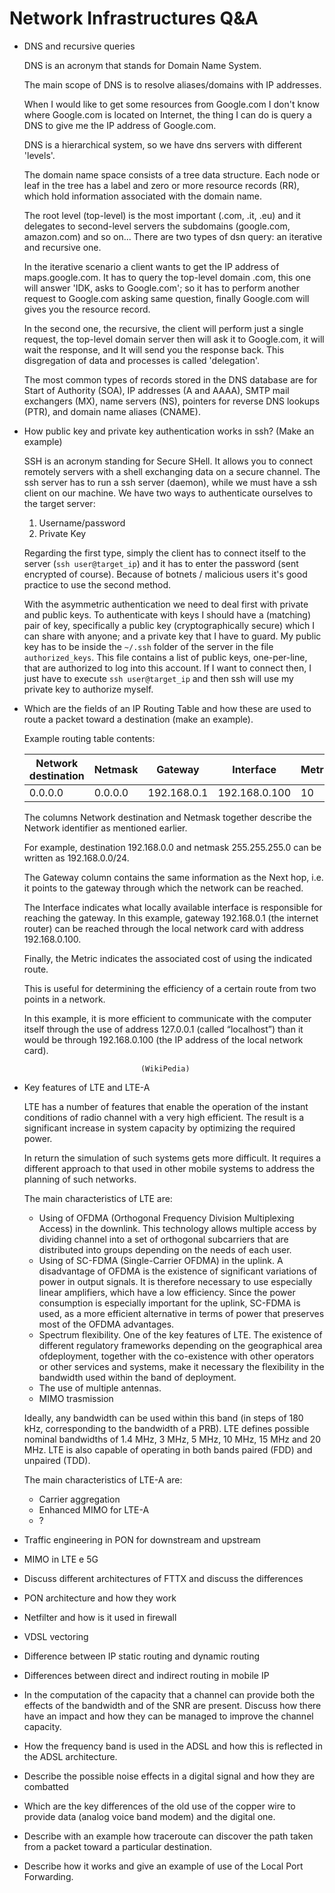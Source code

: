 # Network Infrastructures Q&A

- DNS and recursive queries

	DNS is an acronym that stands for Domain Name System.
	
	The main scope of DNS is to resolve aliases/domains with IP addresses.
	
	When I would like to get some resources from Google.com I don't know where Google.com is located on Internet, the thing I can do is query a DNS to give me the IP address of Google.com.
	
	DNS is a hierarchical system, so we have dns servers with different 'levels'.
	
	The domain name space consists of a tree data structure. Each node or leaf in the tree has a label and zero or more resource records (RR), which hold information associated with the domain name.
	
	The root level (top-level) is the most important (.com, .it, .eu) and it delegates to second-level servers the subdomains (google.com, amazon.com) and so on...
	There are two types of dsn query: an iterative and recursive one. 
	
	In the iterative scenario a client wants to get the IP address of maps.google.com. It has to query the top-level domain .com, this one will answer 'IDK, asks to Google.com'; so it has to perform another request to Google.com asking same question, finally Google.com will gives you the resource record.

	In the second one, the recursive, the client will perform just a single request, the top-level domain server then will ask it to Google.com, it will wait the response, and It will send you the response back. This disgregation of data and processes is called 'delegation'.
	
	The most common types of records stored in the DNS database are for Start of Authority (SOA), IP addresses (A and AAAA), SMTP mail exchangers (MX), name servers (NS), pointers for reverse DNS lookups (PTR), and domain name aliases (CNAME).

- How public key and private key authentication works in ssh? (Make an example)

	SSH is an acronym standing for Secure SHell. It allows you to connect remotely servers with a shell exchanging data on a secure channel.
	The ssh server has to run a ssh server (daemon), while we must have a ssh client on our machine.
	We have two ways to authenticate ourselves to the target server:

	 1. Username/password
	 2. Private Key

	Regarding the first type, simply the client has to connect itself to the server (`ssh user@target_ip`) and it has to enter the password (sent encrypted of course).
	Because of botnets / malicious users it's good practice to use the second method.

	With the asymmetric authentication we need to deal first with private and public keys. To authenticate with keys I should have a (matching) pair of key, specifically a public key (cryptographically secure) which I can share with anyone; and a private key that I have to guard.
	My public key has to be inside the `~/.ssh` folder of the server in the file `authorized_keys`. This file contains a list of public keys, one-per-line, that are authorized to log into this account.
	If I want to connect then, I just have to execute `ssh user@target_ip` and then ssh will use my private key to authorize myself.

- Which are the fields of an IP Routing Table and how these are used to route a packet toward a destination (make an example).

	Example routing table contents:
	
	| Network destination | Netmask | Gateway     | Interface     | Metric |
	|---------------------|---------|-------------|---------------|--------|
	| 0.0.0.0             | 0.0.0.0 | 192.168.0.1 | 192.168.0.100 | 10     |

	The columns Network destination and Netmask together describe the Network identifier as mentioned earlier. 
	
	For example, destination 192.168.0.0 and netmask 255.255.255.0 can be written as 192.168.0.0/24.
	
	The Gateway column contains the same information as the Next hop, i.e. it points to the gateway through which the network can be reached.
	
	The Interface indicates what locally available interface is responsible for reaching the gateway. In this example, gateway 192.168.0.1 (the internet router) can be reached through the local network card with address 192.168.0.100.
	
	Finally, the Metric indicates the associated cost of using the indicated route. 
	
	This is useful for determining the efficiency of a certain route from two points in a network. 
	
	In this example, it is more efficient to communicate with the computer itself through the use of address 127.0.0.1 (called “localhost”) than it would be through 192.168.0.100 (the IP address of the local network card). 

								(WikiPedia)

- Key features of LTE and LTE-A

	LTE has a number of features that enable the operation of the instant conditions of radio channel with a very high efficient. The result is a significant increase in system capacity by optimizing the required power.
	
	In return the simulation of such systems gets more difficult. It requires a different approach to that used in other mobile systems to address the planning of such networks.

	The main characteristics of LTE are:

	- Using of OFDMA (Orthogonal Frequency Division Multiplexing Access) in the downlink. This technology allows multiple access by dividing channel into a set of orthogonal subcarriers that are distributed into groups depending on the needs of each user.
	- Using of SC-FDMA (Single-Carrier OFDMA) in the uplink. A disadvantage of OFDMA is the existence of significant variations of power in output signals. It is therefore necessary to use especially linear amplifiers, which have a low efficiency. Since the power consumption is especially important for the uplink, SC-FDMA is used, as a more efficient alternative in terms of power that preserves most of the OFDMA advantages.
	- Spectrum flexibility. One of the key features of LTE. The existence of different regulatory frameworks depending on the geographical area of ​​deployment, together with the co-existence with other operators or other services and systems, make it necessary the flexibility in the bandwidth used within the band of deployment.
	- The use of multiple antennas.
	- MIMO trasmission

	Ideally, any bandwidth can be used within this band (in steps of 180 kHz, corresponding to the bandwidth of a PRB). LTE defines possible nominal bandwidths of 1.4 MHz, 3 MHz, 5 MHz, 10 MHz, 15 MHz and 20 MHz.
	LTE is also capable of operating in both bands paired (FDD) and unpaired (TDD).

	The main characteristics of LTE-A are:

	- Carrier aggregation
	- Enhanced MIMO for LTE-A
	- ?


- Traffic engineering in PON for downstream and upstream
- MIMO in LTE e 5G
- Discuss different architectures of FTTX and discuss the differences
- PON architecture and how they work
- Netfilter and how is it used in firewall
- VDSL vectoring
- Difference between IP static routing and dynamic routing
- Differences between direct and indirect routing in mobile IP
- In the computation of the capacity that a channel can provide both the effects of the bandwidth and of the SNR are present. Discuss how there have an impact and how they can be managed to improve the channel capacity.
- How the frequency band is used in the ADSL and how this is reflected in the ADSL architecture.
- Describe the possible noise effects in a digital signal and how they are combatted
- Which are the key differences of the old use of the copper wire to provide data (analog voice band modem) and the digital one.
- Describe with an example how traceroute can discover the path taken from a packet toward a particular destination.
- Describe how it works and give an example of use of the Local Port Forwarding.
